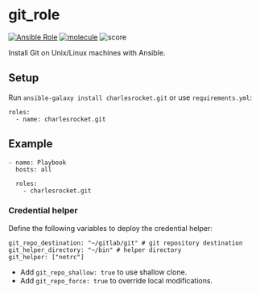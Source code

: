 # git_role
[![Ansible Role](https://img.shields.io/ansible/role/60363)](https://galaxy.ansible.com/charlesrocket/git)
[![molecule](https://github.com/charlesrocket/git_role/actions/workflows/molecule.yml/badge.svg?branch=master&event=push)](https://github.com/charlesrocket/git_role/actions/workflows/molecule.yml)
![score](https://img.shields.io/ansible/quality/60363)

Install Git on Unix/Linux machines with Ansible.

## Setup

Run `ansible-galaxy install charlesrocket.git` or use `requirements.yml`:

```
roles:
  - name: charlesrocket.git
```

## Example

```
- name: Playbook
  hosts: all

  roles:
    - charlesrocket.git
```

### Credential helper

Define the following variables to deploy the credential helper:

```
git_repo_destination: "~/gitlab/git" # git repository destination
git_helper_directory: "~/bin" # helper directory
git_helper: ["netrc"]
```

* Add `git_repo_shallow: true` to use shallow clone.
* Add `git_repo_force: true` to override local modifications.
